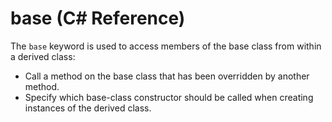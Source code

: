 # base (C# Reference)

The `base` keyword is used to access members of the base class from within a derived class:
* Call a method on the base class that has been overridden by another method.
* Specify which base-class constructor should be called when creating instances of the derived class.
